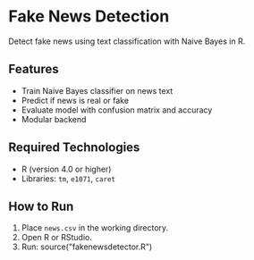 # Fake News Detection

Detect fake news using text classification with Naive Bayes in R.

## Features
- Train Naive Bayes classifier on news text
- Predict if news is real or fake
- Evaluate model with confusion matrix and accuracy
- Modular backend

## Required Technologies
- R (version 4.0 or higher)
- Libraries: `tm`, `e1071`, `caret`

## How to Run
1. Place `news.csv` in the working directory.
2. Open R or RStudio.
3. Run: source("fakenewsdetector.R")
